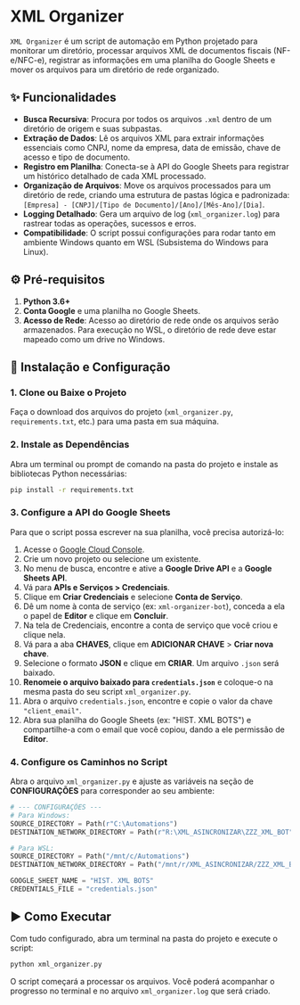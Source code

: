# XML Organizer

`XML Organizer` é um script de automação em Python projetado para monitorar um diretório, processar arquivos XML de documentos fiscais (NF-e/NFC-e), registrar as informações em uma planilha do Google Sheets e mover os arquivos para um diretório de rede organizado.

## ✨ Funcionalidades

* **Busca Recursiva**: Procura por todos os arquivos `.xml` dentro de um diretório de origem e suas subpastas.
* **Extração de Dados**: Lê os arquivos XML para extrair informações essenciais como CNPJ, nome da empresa, data de emissão, chave de acesso e tipo de documento.
* **Registro em Planilha**: Conecta-se à API do Google Sheets para registrar um histórico detalhado de cada XML processado.
* **Organização de Arquivos**: Move os arquivos processados para um diretório de rede, criando uma estrutura de pastas lógica e padronizada: `[Empresa] - [CNPJ]/[Tipo de Documento]/[Ano]/[Mês-Ano]/[Dia]`.
* **Logging Detalhado**: Gera um arquivo de log (`xml_organizer.log`) para rastrear todas as operações, sucessos e erros.
* **Compatibilidade**: O script possui configurações para rodar tanto em ambiente Windows quanto em WSL (Subsistema do Windows para Linux).

## ⚙️ Pré-requisitos

1.  **Python 3.6+**
2.  **Conta Google** e uma planilha no Google Sheets.
3.  **Acesso de Rede**: Acesso ao diretório de rede onde os arquivos serão armazenados. Para execução no WSL, o diretório de rede deve estar mapeado como um drive no Windows.

## 🚀 Instalação e Configuração

### 1. Clone ou Baixe o Projeto

Faça o download dos arquivos do projeto (`xml_organizer.py`, `requirements.txt`, etc.) para uma pasta em sua máquina.

### 2. Instale as Dependências

Abra um terminal ou prompt de comando na pasta do projeto e instale as bibliotecas Python necessárias:

```bash
pip install -r requirements.txt
```

### 3. Configure a API do Google Sheets

Para que o script possa escrever na sua planilha, você precisa autorizá-lo:

1.  Acesse o [Google Cloud Console](https://console.cloud.google.com/).
2.  Crie um novo projeto ou selecione um existente.
3.  No menu de busca, encontre e ative a **Google Drive API** e a **Google Sheets API**.
4.  Vá para **APIs e Serviços > Credenciais**.
5.  Clique em **Criar Credenciais** e selecione **Conta de Serviço**.
6.  Dê um nome à conta de serviço (ex: `xml-organizer-bot`), conceda a ela o papel de **Editor** e clique em **Concluir**.
7.  Na tela de Credenciais, encontre a conta de serviço que você criou e clique nela.
8.  Vá para a aba **CHAVES**, clique em **ADICIONAR CHAVE** > **Criar nova chave**.
9.  Selecione o formato **JSON** e clique em **CRIAR**. Um arquivo `.json` será baixado.
10. **Renomeie o arquivo baixado para `credentials.json`** e coloque-o na mesma pasta do seu script `xml_organizer.py`.
11. Abra o arquivo `credentials.json`, encontre e copie o valor da chave `"client_email"`.
12. Abra sua planilha do Google Sheets (ex: "HIST. XML BOTS") e compartilhe-a com o email que você copiou, dando a ele permissão de **Editor**.

### 4. Configure os Caminhos no Script

Abra o arquivo `xml_organizer.py` e ajuste as variáveis na seção de **CONFIGURAÇÕES** para corresponder ao seu ambiente:

```python
# --- CONFIGURAÇÕES ---
# Para Windows:
SOURCE_DIRECTORY = Path(r"C:\Automations")
DESTINATION_NETWORK_DIRECTORY = Path(r"R:\XML_ASINCRONIZAR\ZZZ_XML_BOT")

# Para WSL:
SOURCE_DIRECTORY = Path("/mnt/c/Automations")
DESTINATION_NETWORK_DIRECTORY = Path("/mnt/r/XML_ASINCRONIZAR/ZZZ_XML_BOT")

GOOGLE_SHEET_NAME = "HIST. XML BOTS"
CREDENTIALS_FILE = "credentials.json"
```

## ▶️ Como Executar

Com tudo configurado, abra um terminal na pasta do projeto e execute o script:

```bash
python xml_organizer.py
```

O script começará a processar os arquivos. Você poderá acompanhar o progresso no terminal e no arquivo `xml_organizer.log` que será criado.